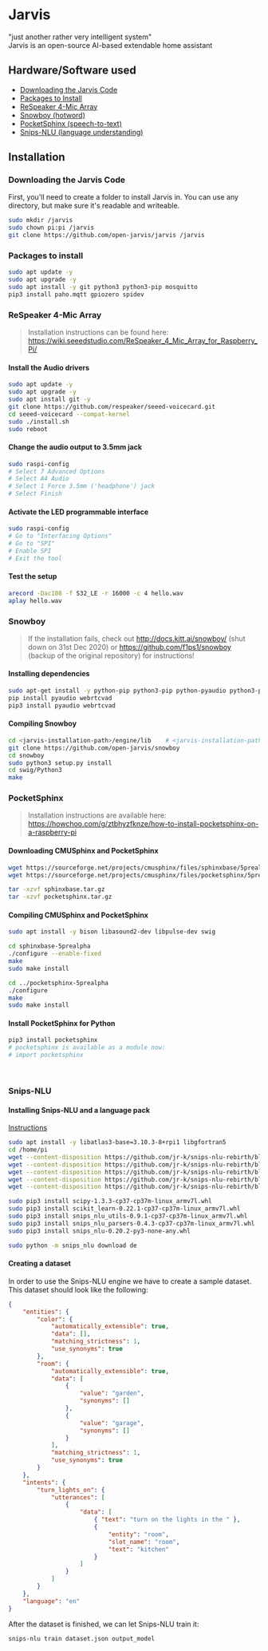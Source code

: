 # Jarvis
"just another rather very intelligent system"  
Jarvis is an open-source AI-based extendable home assistant



## Hardware/Software used
- [Downloading the Jarvis Code](#jarvis)
- [Packages to Install](#packages)
- [ReSpeaker 4-Mic Array](#mic)
- [Snowboy (hotword)](#snowboy)
- [PocketSphinx (speech-to-text)](#pocketsphinx)
- [Snips-NLU (language understanding)](#snips-nlu)



## Installation


<h3 id="jarvis">Downloading the Jarvis Code</h3>

First, you'll need to create a folder to install Jarvis in. You can use any directory, but make sure it's readable and writeable.

```bash
sudo mkdir /jarvis
sudo chown pi:pi /jarvis
git clone https://github.com/open-jarvis/jarvis /jarvis
```




<h3 id="packages">Packages to install</h3>

```bash
sudo apt update -y
sudo apt upgrade -y
sudo apt install -y git python3 python3-pip mosquitto
pip3 install paho.mqtt gpiozero spidev
```


<h3 id="mic">ReSpeaker 4-Mic Array</h3>

> Installation instructions can be found here:  
> https://wiki.seeedstudio.com/ReSpeaker_4_Mic_Array_for_Raspberry_Pi/

#### Install the Audio drivers
```bash
sudo apt update -y
sudo apt upgrade -y
sudo apt install git -y
git clone https://github.com/respeaker/seeed-voicecard.git
cd seeed-voicecard --compat-kernel
sudo ./install.sh
sudo reboot
```

#### Change the audio output to 3.5mm jack
```bash
sudo raspi-config
# Select 7 Advanced Options
# Select A4 Audio
# Select 1 Force 3.5mm ('headphone') jack
# Select Finish
```

#### Activate the LED programmable interface
```bash
sudo raspi-config
# Go to "Interfacing Options"
# Go to "SPI"
# Enable SPI
# Exit the tool
```

#### Test the setup
```bash
arecord -Dac108 -f S32_LE -r 16000 -c 4 hello.wav
aplay hello.wav
```



<h3 id="snowboy">Snowboy</h3>

> If the installation fails, check out http://docs.kitt.ai/snowboy/ (shut down on 31st Dec 2020) or https://github.com/f1ps1/snowboy  (backup of the original repository) for instructions!

#### Installing dependencies
```bash
sudo apt-get install -y python-pip python3-pip python-pyaudio python3-pyaudio sox swig libatlas-base-dev gcc g++ make wget
pip install pyaudio webrtcvad
pip3 install pyaudio webrtcvad
```

#### Compiling Snowboy
```bash
cd <jarvis-installation-path>/engine/lib	# <jarvis-installation-path> should be /jarvis
git clone https://github.com/open-jarvis/snowboy
cd snowboy
sudo python3 setup.py install
cd swig/Python3
make
```



<h3 id="pocketsphinx">PocketSphinx</h3>

> Installation instructions are available here:  
> https://howchoo.com/g/ztbhyzfknze/how-to-install-pocketsphinx-on-a-raspberry-pi

#### Downloading CMUSphinx and PocketSphinx
```bash
wget https://sourceforge.net/projects/cmusphinx/files/sphinxbase/5prealpha/sphinxbase-5prealpha.tar.gz/download -O sphinxbase.tar.gz
wget https://sourceforge.net/projects/cmusphinx/files/pocketsphinx/5prealpha/pocketsphinx-5prealpha.tar.gz/download -O pocketsphinx.tar.gz

tar -xzvf sphinxbase.tar.gz
tar -xzvf pocketsphinx.tar.gz
```

#### Compiling CMUSphinx and PocketSphinx
```bash
sudo apt install -y bison libasound2-dev libpulse-dev swig

cd sphinxbase-5prealpha
./configure --enable-fixed
make
sudo make install

cd ../pocketsphinx-5prealpha
./configure
make
sudo make install
```

#### Install PocketSphinx for Python
```bash
pip3 install pocketsphinx
# pocketsphinx is available as a module now:
# import pocketsphinx
```

<br>

<h3 id="snips-nlu">Snips-NLU</h3>

#### Installing Snips-NLU and a language pack

[Instructions](https://github.com/snipsco/snips-issues/issues/161#issuecomment-508520769)

```bash
sudo apt install -y libatlas3-base=3.10.3-8+rpi1 libgfortran5
cd /home/pi
wget --content-disposition https://github.com/jr-k/snips-nlu-rebirth/blob/master/wheels/scipy-1.3.3-cp37-cp37m-linux_armv7l.whl?raw=true
wget --content-disposition https://github.com/jr-k/snips-nlu-rebirth/blob/master/wheels/scikit_learn-0.22.1-cp37-cp37m-linux_armv7l.whl?raw=true
wget --content-disposition https://github.com/jr-k/snips-nlu-rebirth/blob/master/wheels/snips_nlu_utils-0.9.1-cp37-cp37m-linux_armv7l.whl?raw=true
wget --content-disposition https://github.com/jr-k/snips-nlu-rebirth/blob/master/wheels/snips_nlu_parsers-0.4.3-cp37-cp37m-linux_armv7l.whl?raw=true
wget --content-disposition https://github.com/jr-k/snips-nlu-rebirth/blob/master/wheels/snips_nlu-0.20.2-py3-none-any.whl?raw=true

sudo pip3 install scipy-1.3.3-cp37-cp37m-linux_armv7l.whl
sudo pip3 install scikit_learn-0.22.1-cp37-cp37m-linux_armv7l.whl
sudo pip3 install snips_nlu_utils-0.9.1-cp37-cp37m-linux_armv7l.whl
sudo pip3 install snips_nlu_parsers-0.4.3-cp37-cp37m-linux_armv7l.whl
sudo pip3 install snips_nlu-0.20.2-py3-none-any.whl

sudo python -m snips_nlu download de
```

<!-- > Available languages can be found here:  
> https://snips-nlu.readthedocs.io/en/latest/languages.html

```bash
curl https://sh.rustup.rs -sSf | sh
pip3 install setuptools_rust
sudo reboot

sudo bash -c 'echo "deb https://raspbian.snips.ai/stretch stable main" > /etc/apt/sources.list.d/snips.list'
sudo apt-key adv --fetch-keys  https://raspbian.snips.ai/531DD1A7B702B14D.pub
sudo apt update -y
sudo apt install -y snips-nlu
pip3 install snips-nlu
``` -->


#### Creating a dataset
In order to use the Snips-NLU engine we have to create a sample dataset. This dataset should look like the following:
```json
{
	"entities": {
		"color": {
			"automatically_extensible": true,
			"data": [],
			"matching_strictness": 1,
			"use_synonyms": true 
		},
		"room": {
			"automatically_extensible": true,
			"data": [
				{
					"value": "garden",
					"synonyms": []
				},
				{
					"value": "garage",
					"synonyms": []
				}
			],
			"matching_strictness": 1,
			"use_synonyms": true 
		}
	},
	"intents": {
		"turn_lights_on": {
			"utterances": [
				{
					"data": [
						{ "text": "turn on the lights in the " },
						{
							"entity": "room",
							"slot_name": "room",
							"text": "kitchen"
						}
					]
				}
			]
		}
	},
	"language": "en"
}
```
After the dataset is finished, we can let Snips-NLU train it:
```bash
snips-nlu train dataset.json output_model
```